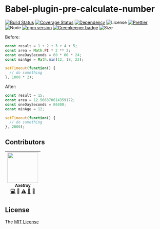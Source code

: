 # Babel-plugin-pre-calculate-number

[![Build Status](https://travis-ci.org/axetroy/babel-plugin-pre-calculate-number.svg?branch=master)](https://travis-ci.org/axetroy/babel-plugin-pre-calculate-number)
[![Coverage Status](https://coveralls.io/repos/github/axetroy/babel-plugin-pre-calculate-number/badge.svg?branch=master)](https://coveralls.io/github/axetroy/babel-plugin-pre-calculate-number?branch=master)
[![Dependency](https://david-dm.org/axetroy/babel-plugin-pre-calculate-number.svg)](https://david-dm.org/axetroy/babel-plugin-pre-calculate-number)
![License](https://img.shields.io/badge/license-MIT-green.svg)
[![Prettier](https://img.shields.io/badge/Code%20Style-Prettier-green.svg)](https://github.com/prettier/prettier)
![Node](https://img.shields.io/badge/node-%3E=8.9-blue.svg?style=flat-square)
[![npm version](https://badge.fury.io/js/babel-plugin-pre-calculate-number.svg)](https://badge.fury.io/js/babel-plugin-pre-calculate-number) [![Greenkeeper badge](https://badges.greenkeeper.io/axetroy/babel-plugin-pre-calculate-number.svg)](https://greenkeeper.io/)
![Size](https://github-size-badge.herokuapp.com/axetroy/babel-plugin-pre-calculate-number.svg)

Before:

```javascript
const result = 1 + 2 + 3 + 4 + 5;
const area = Math.PI * 2 ** 2;
const oneDaySeconds = 60 * 60 * 24;
const minAge = Math.min(12, 18, 22);

setTimeout(function() {
  // do something
}, 1000 * 2);
```

After:

```javascript
const result = 15;
const area = 12.566370614359172;
const oneDaySeconds = 86400;
const minAge = 12;

setTimeout(function() {
  // do something
}, 2000);
```

## Contributors

<!-- ALL-CONTRIBUTORS-LIST:START - Do not remove or modify this section -->

| [<img src="https://avatars1.githubusercontent.com/u/9758711?v=3" width="100px;"/><br /><sub>Axetroy</sub>](http://axetroy.github.io)<br />[💻](https://github.com/axetroy/babel-plugin-pre-calculate-number/commits?author=axetroy) 🔌 [⚠️](https://github.com/axetroy/babel-plugin-pre-calculate-number/commits?author=axetroy) [🐛](https://github.com/axetroy/babel-plugin-pre-calculate-number/issues?q=author%3Aaxetroy) 🎨 |
| :------------------------------------------------------------------------------------------------------------------------------------------------------------------------------------------------------------------------------------------------------------------------------------------------------------------------------------------------------------------------------------------------------------------------------: |


<!-- ALL-CONTRIBUTORS-LIST:END -->

## License

The [MIT License](https://github.com/axetroy/babel-plugin-pre-calculate-number/blob/master/LICENSE)
